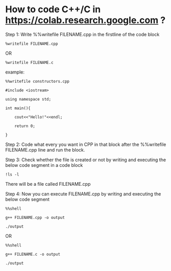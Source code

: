 # How to code C++/C in https://colab.research.google.com ?

Step 1: Write %%writefile FILENAME.cpp in the firstline of the code block

	%writefile FILENAME.cpp
	
OR 

	%writefile FILENAME.c

example:
	
	%%writefile constructors.cpp

	#include <iostream>

	using namespace std;

	int main(){
	
  		cout<<"Hello!"<<endl;

  		return 0;
	
	}

Step 2: Code what every you want in CPP in that block after the %%writefile FILENAME.cpp line and run the block.

Step 3: Check whether the file is created or not by writing and executing the below code segment in a code block

	!ls -l

There will be a file called FILENAME.cpp

Step 4: Now you can execute FILENAME.cpp by writing and executing the below code segment 

	%%shell

	g++ FILENAME.cpp -o output

	./output
	
OR

	%%shell

	g++ FILENAME.c -o output

	./output

